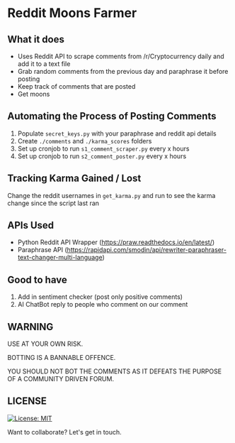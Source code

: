 # Reddit Moons Farmer
 
## What it does
- Uses Reddit API to scrape comments from /r/Cryptocurrency daily and add it to a text file
- Grab random comments from the previous day and paraphrase it before posting
- Keep track of comments that are posted
- Get moons
 
## Automating the Process of Posting Comments
1. Populate ```secret_keys.py``` with your paraphrase and reddit api details
2. Create ```./comments``` and ```./karma_scores``` folders
3. Set up cronjob to run ```s1_comment_scraper.py``` every x hours
4. Set up cronjob to run ```s2_comment_poster.py``` every x hours
 
## Tracking Karma Gained / Lost
Change the reddit usernames in ```get_karma.py``` and run to see the karma change since the script last ran
 
## APIs Used
- Python Reddit API Wrapper (https://praw.readthedocs.io/en/latest/)
- Paraphrase API (https://rapidapi.com/smodin/api/rewriter-paraphraser-text-changer-multi-language)

## Good to have
1. Add in sentiment checker (post only positive comments)
3. AI ChatBot reply to people who comment on our comment

## WARNING
USE AT YOUR OWN RISK. 

BOTTING IS A BANNABLE OFFENCE.

YOU SHOULD NOT BOT THE COMMENTS AS IT DEFEATS THE PURPOSE OF A COMMUNITY DRIVEN FORUM.

## LICENSE

[![License: MIT](https://img.shields.io/badge/License-MIT-yellow.svg)](https://opensource.org/licenses/MIT)

Want to collaborate? Let's get in touch.
